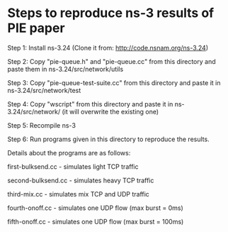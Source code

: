 # Steps to reproduce ns-3 results of PIE paper

Step 1: Install ns-3.24 (Clone it from: http://code.nsnam.org/ns-3.24)

Step 2: Copy "pie-queue.h" and "pie-queue.cc" from this directory and paste them in ns-3.24/src/network/utils

Step 3: Copy "pie-queue-test-suite.cc" from this directory and paste it in ns-3.24/src/network/test

Step 4: Copy "wscript" from this directory and paste it in ns-3.24/src/network/ (it will overwrite the existing one)

Step 5: Recompile ns-3

Step 6: Run programs given in this directory to reproduce the results.

Details about the programs are as follows:

first-bulksend.cc - simulates light TCP traffic

second-bulksend.cc - simulates heavy TCP traffic

third-mix.cc - simulates mix TCP and UDP traffic

fourth-onoff.cc - simulates one UDP flow (max burst = 0ms)

fifth-onoff.cc - simulates one UDP flow (max burst = 100ms)
